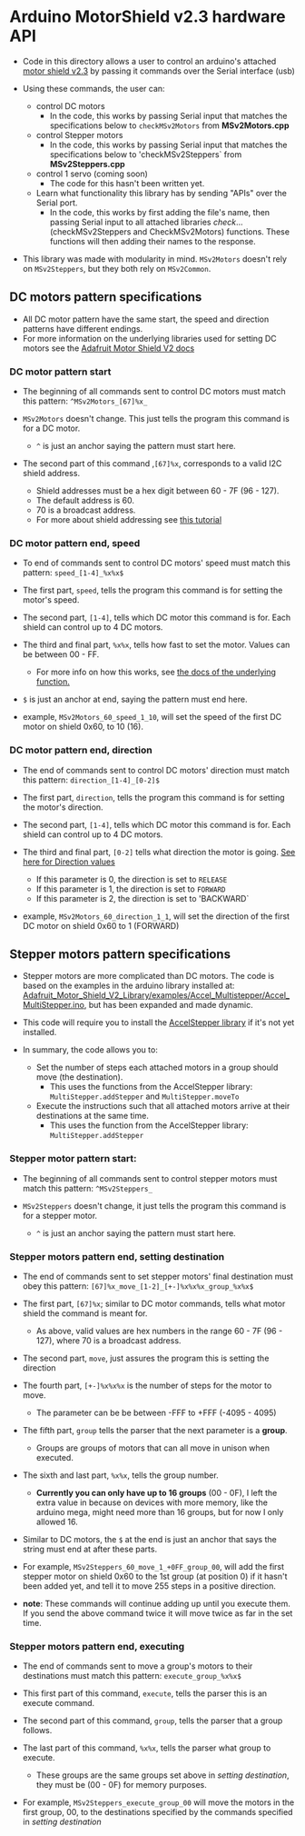 # Arduino MotorShield v2.3 hardware API

- Code in this directory allows a user to control an arduino's attached [motor shield v2.3](https://learn.adafruit.com/adafruit-motor-shield-v2-for-arduino/overview) by passing it commands over the Serial interface (usb)

- Using these commands, the user can:
  - control DC motors
    - In the code, this works by passing Serial input that matches the specifications below to `checkMSv2Motors` from __MSv2Motors.cpp__
  - control Stepper motors
    - In the code, this works by passing Serial input that matches the specifications below to 'checkMSv2Steppers` from __MSv2Steppers.cpp__
  - control 1 servo (coming soon)
    - The code for this hasn't been written yet.
  - Learn what functionality this library has by sending "APIs" over the Serial port.
    - In the code, this works by  first adding the file's name, then passing Serial input to all attached libraries *check*... (checkMSv2Steppers and CheckMSv2Motors) functions.  These functions will then adding their names to the response. 

- This library was made with modularity in mind. `MSv2Motors` doesn't rely on `MSv2Steppers`, but they both rely on `MSv2Common`.

## DC motors pattern specifications

- All DC motor pattern have the same start, the speed and direction patterns have different endings.
- For more information on the underlying libraries used for setting DC motors see the [Adafruit Motor Shield V2 docs](https://learn.adafruit.com/adafruit-motor-shield-v2-for-arduino/using-dc-motors)

### DC motor pattern start

- The beginning of all commands sent to control DC motors must match this pattern:
   `^MSv2Motors_[67]%x_`

- `MSv2Motors` doesn't change. This just tells the program this command is for a DC motor.
  - `^` is just an anchor saying the pattern must start here.

- The second part of this command ,`[67]%x`, corresponds to a valid I2C shield address.
  - Shield addresses must be a hex digit between 60 - 7F (96 - 127).
  - The default address is 60.
  - 70 is a broadcast address.
  - For more about shield addressing see [this tutorial](https://learn.adafruit.com/adafruit-motor-shield-v2-for-arduino/install-headers)

### DC motor pattern end, speed

- To end of commands sent to control DC motors' speed must match this pattern:
  `speed_[1-4]_%x%x$`

- The first part, `speed`, tells the program this command is for setting the motor's speed.
- The second part, `[1-4]`, tells which DC motor this command is for. Each shield can control up to 4 DC motors.
- The third and final part, `%x%x`, tells how fast to set the motor. Values can be between 00 - FF.
  - For more info on how this works, see [the docs of the underlying function.](https://learn.adafruit.com/adafruit-motor-shield-v2-for-arduino/using-dc-motors)
- `$` is just an anchor at end, saying the pattern must end here.
- example, `MSv2Motors_60_speed_1_10`, will set the speed of the first DC motor on shield 0x60, to 10 (16).

### DC motor pattern end, direction

- The end of commands sent to control DC motors' direction must match this pattern:
  `direction_[1-4]_[0-2]$`

- The first part, `direction`, tells the program this command is for setting the motor's direction.
- The second part, `[1-4]`, tells which DC motor this command is for. Each shield can control up to 4 DC motors.

- The third and final part, `[0-2]` tells what direction the motor is going. [See here for Direction values](https://learn.adafruit.com/adafruit-motor-shield-v2-for-arduino/using-dc-motors#run-the-motor-9-14)
  - If this parameter is 0, the direction is set to `RELEASE`
  - If this parameter is 1, the direction is set to `FORWARD`
  - If this parameter is 2, the direction is set to 'BACKWARD`

- example, `MSv2Motors_60_direction_1_1`, will set the direction of the first DC motor on shield 0x60 to 1 (FORWARD)

## Stepper motors pattern specifications

- Stepper motors are more complicated than DC motors. The code is based on the examples in the arduino library installed at: [Adafruit_Motor_Shield_V2_Library/examples/Accel_Multistepper/Accel_MultiStepper.ino](https://github.com/adafruit/Adafruit_Motor_Shield_V2_Library/blob/master/examples/Accel_MultiStepper/Accel_MultiStepper.ino), but has been expanded and made dynamic.
- This code will require you to install the [AccelStepper library](https://www.airspayce.com/mikem/arduino/AccelStepper/classMultiStepper.html#a383d8486e17ad9de9f1bafcbd9aa52ee) if it's not yet installed.

- In summary, the code allows you to:
  - Set the number of steps each attached motors in a group should move (the destination).
    - This uses the functions from the AccelStepper library: `MultiStepper.addStepper` and `MultiStepper.moveTo`
  - Execute the instructions such that all attached motors arrive at their destinations at the same time.
    - This uses the function from the AccelStepper library: `MultiStepper.addStepper`

### Stepper motor pattern start:


- The beginning of all commands sent to control stepper motors must match this pattern:
  `^MSv2Steppers_`

- `MSv2Steppers` doesn't change, it just tells the program this command is for a stepper motor.
  - `^` is just an anchor saying the pattern must start here.

### Stepper motors pattern end, setting destination

- The end of commands sent to set stepper motors' final destination must obey this pattern:
  `[67]%x_move_[1-2]_[+-]%x%x%x_group_%x%x$`

- The first part, `[67]%x`; similar to DC motor commands, tells what motor shield the command is meant for. 
  - As above, valid values are hex numbers in the range 60 - 7F (96 - 127), where 70 is a broadcast address.

- The second part, `move`, just assures the program this is setting the direction

- The fourth part, `[+-]%x%x%x` is the number of steps for the motor to move.
  - The parameter can be be between -FFF to +FFF (-4095 - 4095)

- The fifth part, `group` tells the parser that the next parameter is a __group__.
  - Groups are groups of motors that can all move in unison when executed.

- The sixth and last part, `%x%x`, tells the group number.
  - __Currently you can only have up to 16 groups__ (00 - 0F), I left the extra value in because on devices with more memory, like the arduino mega, might need more than 16 groups, but for now I only allowed 16.

- Similar to DC motors, the `$` at the end is just an anchor that says the string must end at after these parts.
- For example, `MSv2Steppers_60_move_1_+0FF_group_00`, will add the first stepper motor on shield 0x60 to the 1st group (at position 0) if it hasn't been added yet, and tell it to move 255 steps in a positive direction.
- __note__: These commands will continue adding up until you execute them. If you send the above command twice it will move twice as far in the set time.

### Stepper motors pattern end, executing 

- The end of commands sent to move a group's motors to their destinations must match this pattern:
  `execute_group_%x%x$`

- This first part of this command, `execute`, tells the parser this is an execute command.
- The second part of this command, `group`, tells the parser that a group follows.

- The last part of this command, `%x%x`, tells the parser what group to execute.
  - These groups are the same groups set above in *setting destination*, they must be (00 - 0F) for memory purposes. 

- For example, `MSv2Steppers_execute_group_00` will move the motors in the first group, 00, to the destinations specified by the commands specified in *setting destination*
